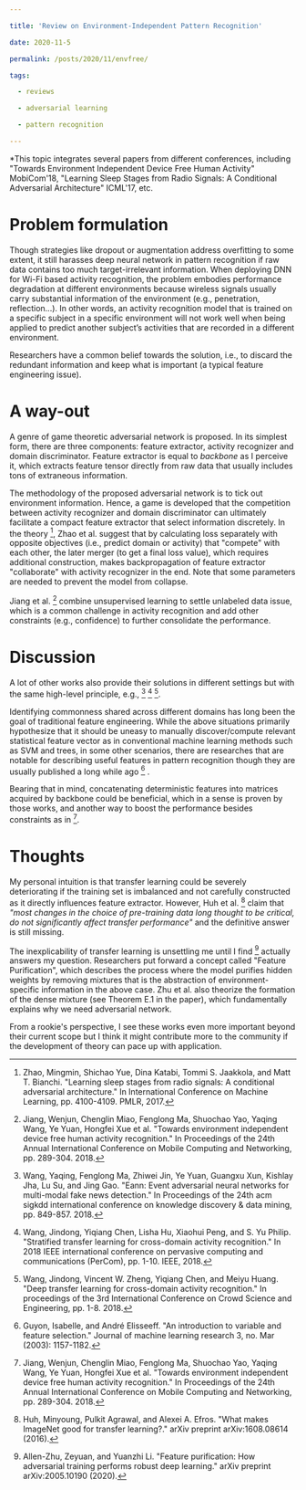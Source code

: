 ```yaml
---

title: 'Review on Environment-Independent Pattern Recognition'

date: 2020-11-5

permalink: /posts/2020/11/envfree/

tags:

  - reviews

  - adversarial learning

  - pattern recognition

---
```


*This topic integrates several papers from different conferences, including "Towards Environment Independent Device Free Human Activity" MobiCom'18, "Learning Sleep Stages from Radio Signals: A Conditional Adversarial Architecture" ICML'17, etc.


Problem formulation
===
Though strategies like dropout or augmentation address overfitting to some extent, it still harasses deep neural network in pattern recognition if raw data contains too much target-irrelevant information. When deploying DNN for Wi-Fi based activity recognition, the problem embodies performance degradation at different environments because wireless signals usually carry substantial information of the environment (e.g., penetration, reflection...). In other words, an activity recognition model that is trained on a specific subject in a specific environment will not work well when being applied to predict another subject’s activities that are
recorded in a different environment.

Researchers have a common belief towards the solution, i.e., to discard the redundant information and keep what is important (a typical feature engineering issue).

A way-out
===
A genre of game theoretic adversarial network is proposed. In its simplest form, there are three components: feature extractor, activity recognizer and domain discriminator. Feature extractor is equal to *backbone* as I perceive it, which extracts feature tensor directly from raw data that usually includes tons of extraneous information. 

The methodology of the proposed adversarial network is to tick out environment information. Hence, a game is developed that the competition between activity recognizer and domain discriminator can ultimately facilitate a compact feature extractor that select information discretely. In the theory [^1], Zhao et al. suggest that by calculating loss separately with opposite objectives (i.e., predict domain or activity) that "compete" with each other, the later merger (to get a final loss value), which requires additional construction, makes backpropagation of feature extractor "collaborate" with activity recognizer in the end. Note that some parameters are needed to prevent the model from collapse. 

Jiang et al. [^2] combine unsupervised learning to settle unlabeled data issue, which is a common challenge in activity recognition and add other constraints (e.g., confidence) to further consolidate the performance.



Discussion
===
A lot of other works also provide their solutions in different settings but with the same high-level principle, e.g., [^3] [^4] [^5]. 

Identifying commonness shared across different domains has long been the goal of traditional feature engineering.  While the above situations primarily hypothesize that it should be uneasy to manually discover/compute relevant statistical feature vector as in conventional machine learning methods such as SVM and trees, in some other scenarios, there are researches that are notable for describing useful features in pattern recognition though they are usually published a long while ago [^6] . 

Bearing that in mind, concatenating deterministic features into matrices acquired by backbone could be beneficial, which in a sense is proven by those works, and another way to boost the performance besides constraints as in [^2].


Thoughts
===
My personal intuition is that transfer learning could be severely deteriorating if the training set is imbalanced and not carefully constructed as it directly influences feature extractor. However, Huh et al. [^7] claim that *"most changes in the choice of pre-training data long thought to be critical, do not significantly affect transfer performance"* and the definitive answer is still missing. 

The inexplicability of transfer learning is unsettling me until I find [^8] actually answers my question. Researchers put forward a concept called "Feature Purification", which describes the process where the model purifies hidden weights by removing mixtures that is the abstraction of environment-specific information in the above case. Zhu et al. also theorize the formation of the dense mixture (see Theorem E.1 in the paper), which fundamentally explains why we need adversarial network.

From a rookie's perspective, I see these works even more important beyond their current scope but I think it might contribute more to the community if the development of theory can pace up with application. 


[^1]:  Zhao, Mingmin, Shichao Yue, Dina Katabi, Tommi S. Jaakkola, and Matt T. Bianchi. "Learning sleep stages from radio signals: A conditional adversarial architecture." In International Conference on Machine Learning, pp. 4100-4109. PMLR, 2017.

[^2]: Jiang, Wenjun, Chenglin Miao, Fenglong Ma, Shuochao Yao, Yaqing Wang, Ye Yuan, Hongfei Xue et al. "Towards environment independent device free human activity recognition." In Proceedings of the 24th Annual International Conference on Mobile Computing and Networking, pp. 289-304. 2018.

[^3]: Wang, Yaqing, Fenglong Ma, Zhiwei Jin, Ye Yuan, Guangxu Xun, Kishlay Jha, Lu Su, and Jing Gao. "Eann: Event adversarial neural networks for multi-modal fake news detection." In Proceedings of the 24th acm sigkdd international conference on knowledge discovery & data mining, pp. 849-857. 2018.

[^4]: Wang, Jindong, Yiqiang Chen, Lisha Hu, Xiaohui Peng, and S. Yu Philip. "Stratified transfer learning for cross-domain activity recognition." In 2018 IEEE international conference on pervasive computing and communications (PerCom), pp. 1-10. IEEE, 2018.

[^5]: Wang, Jindong, Vincent W. Zheng, Yiqiang Chen, and Meiyu Huang. "Deep transfer learning for cross-domain activity recognition." In proceedings of the 3rd International Conference on Crowd Science and Engineering, pp. 1-8. 2018.

[^6]: Guyon, Isabelle, and André Elisseeff. "An introduction to variable and feature selection." Journal of machine learning research 3, no. Mar (2003): 1157-1182.

[^7]: Huh, Minyoung, Pulkit Agrawal, and Alexei A. Efros. "What makes ImageNet good for transfer learning?." arXiv preprint arXiv:1608.08614 (2016).

[^8]: Allen-Zhu, Zeyuan, and Yuanzhi Li. "Feature purification: How adversarial training performs robust deep learning." arXiv preprint arXiv:2005.10190 (2020).
